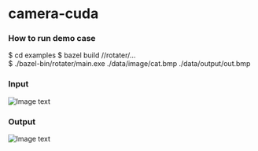 # camera-cuda 

### How to run demo case
$ cd examples 
$ bazel build //rotater/...  
$ ./bazel-bin/rotater/main.exe ./data/image/cat.bmp ./data/output/out.bmp

### Input  
![Image text](https://github.com/cuiyixin555/camera-cuda/examples/data/image/cat.bmp)

### Output  
![Image text](/https://github.com/cuiyixin555/camera-cuda/examples/data/image/output.bmp)